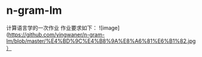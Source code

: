 # n-gram-lm
计算语言学的一次作业
作业要求如下：
![image](https://github.com/yingwaner/n-gram-lm/blob/master/%E4%BD%9C%E4%B8%9A%E8%A6%81%E6%B1%82.jpg）
